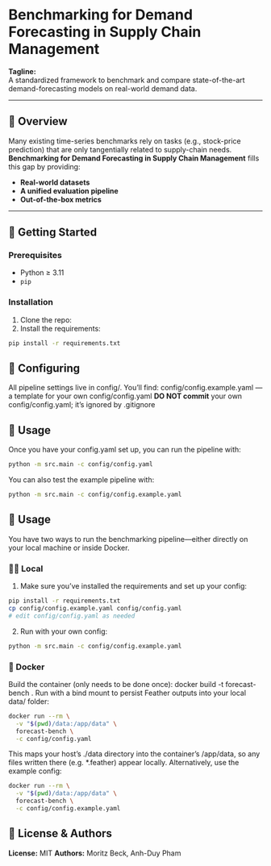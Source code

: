 # Benchmarking for Demand Forecasting in Supply Chain Management

**Tagline:**  
A standardized framework to benchmark and compare state-of-the-art demand-forecasting models on real-world demand data.

---

## 📖 Overview

Many existing time-series benchmarks rely on tasks (e.g., stock-price prediction) that are only tangentially related to supply-chain needs. **Benchmarking for Demand Forecasting in Supply Chain Management** fills this gap by providing:

- **Real-world datasets** 
- **A unified evaluation pipeline** 
- **Out-of-the-box metrics** 

---

## 🚀 Getting Started

### Prerequisites

- Python ≥ 3.11  
- `pip`  

### Installation

1. Clone the repo:  
2. Install the requirements:  
```bash
pip install -r requirements.txt
```

## 🔧 Configuring

All pipeline settings live in config/. You’ll find:
config/config.example.yaml — a template for your own config/config.yaml
**DO NOT commit** your own config/config.yaml; it’s ignored by .gitignore

## 🎯 Usage

Once you have your config.yaml set up, you can run the pipeline with:
```bash
python -m src.main -c config/config.yaml

```
You can also test the example pipeline with:
```bash
python -m src.main -c config/config.example.yaml
```

## 🎯 Usage

You have two ways to run the benchmarking pipeline—either directly on your local machine or inside Docker.

### 🏃‍♂️ Local

1. Make sure you’ve installed the requirements and set up your config:
```bash
pip install -r requirements.txt
cp config/config.example.yaml config/config.yaml
# edit config/config.yaml as needed
```
2. Run with your own config:
```bash
python -m src.main -c config/config.example.yaml
```
### 🐳 Docker

Build the container (only needs to be done once):
docker build -t forecast-bench .
Run with a bind mount to persist Feather outputs into your local data/ folder:
```bash
docker run --rm \
  -v "$(pwd)/data:/app/data" \
  forecast-bench \
  -c config/config.yaml
```

This maps your host’s ./data directory into the container’s /app/data, so any files written there (e.g. *.feather) appear locally.
Alternatively, use the example config:
```bash
docker run --rm \
  -v "$(pwd)/data:/app/data" \
  forecast-bench \
  -c config/config.example.yaml
```

## 📄 License & Authors

**License:** MIT
**Authors:** Moritz Beck, Anh-Duy Pham

